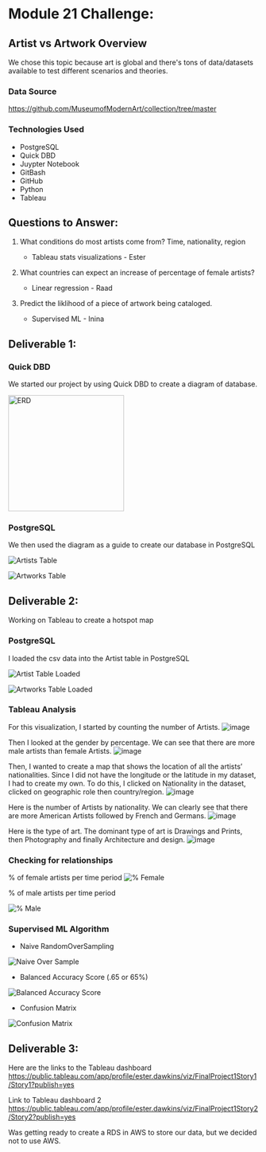 # Module 21 Challenge: 

## Artist vs Artwork Overview
We chose this topic because art is global and there's tons of data/datasets available to test different scenarios and theories. 

### Data Source
https://github.com/MuseumofModernArt/collection/tree/master

### Technologies Used
   - PostgreSQL
   - Quick DBD
   - Juypter Notebook
   - GitBash
   - GitHub
   - Python
   - Tableau
## Questions to Answer:
1. What conditions do most artists come from? Time, nationality, region
   - Tableau stats visualizations - Ester

2. What countries can expect an increase of percentage of female artists?
   - Linear regression - Raad
   
3. Predict the liklihood of a piece of artwork being cataloged.
   - Supervised ML - Inina


## Deliverable 1:   
    
### Quick DBD
We started our project by using Quick DBD to create a diagram of database.

<img width="233" alt="ERD" src="https://github.com/Locdintech/UFOs/assets/116410666/89ade650-71df-4391-a2c4-8ab691e32b39">

### PostgreSQL
We then used the diagram as a guide to create our database in PostgreSQL

![Artists Table](https://github.com/Locdintech/UFOs/assets/116410666/0fce459e-5f83-49e2-92a1-13ce1deb9297)

![Artworks Table](https://github.com/Locdintech/UFOs/assets/116410666/8bb46e2e-51bc-4ebf-85c7-7c3ae48a8e11)

## Deliverable 2:   
Working on Tableau to create a hotspot map

### PostgreSQL
I loaded the csv data into the Artist table in PostgreSQL

![Artist Table Loaded](https://github.com/Locdintech/UFOs/assets/116410666/771ae8f3-d136-4377-91f1-f7e0900f4444)

![Artworks Table Loaded](https://github.com/Locdintech/UFOs/assets/116410666/01edad83-0a5c-40ee-8d4e-2cd330891e02)



### Tableau Analysis 
For this visualization, I started by counting the number of Artists.
 ![image](https://github.com/Isabelle-Raad/Final_Project_1/assets/121005128/2e4924b2-388a-4640-ba23-8471a4e0bcb1)

Then I looked at the gender by percentage. We can see that there are more male artists than female Artists.
 ![image](https://github.com/Isabelle-Raad/Final_Project_1/assets/121005128/54e81d01-8198-4e97-b26a-a342b4208c8c)

Then, I wanted to create a map that shows the location of all the artists’ nationalities. Since I did not have the longitude or the latitude in my dataset, I had to create my own. To do this, I clicked on Nationality in the dataset, clicked on geographic role then country/region. 
 ![image](https://github.com/Isabelle-Raad/Final_Project_1/assets/121005128/f6cb704e-1eca-4142-ad9b-608474dab23e)

Here is the number of Artists by nationality. We can clearly see that there are more American Artists followed by French and Germans.
 ![image](https://github.com/Isabelle-Raad/Final_Project_1/assets/121005128/573ef316-aafc-498d-b500-145a72fe314a)

Here is the type of art. The dominant type of art is Drawings and Prints, then Photography and finally Architecture and design.
 ![image](https://github.com/Isabelle-Raad/Final_Project_1/assets/121005128/317a40ea-d82b-4ebe-8b4f-ab93197b9434)


### Checking for relationships
% of female artists per time period
![% Female](https://github.com/Locdintech/UFOs/assets/116410666/31d5fa87-57b2-4ef1-a878-0dc59eadcc94)

% of male artists per time period

![% Male](https://github.com/Locdintech/UFOs/assets/116410666/3d29fc43-093a-4f05-b04c-35d41456471e)


### Supervised ML Algorithm 
   - Naive RandomOverSampling
   
   ![Naive Over Sample](https://github.com/Locdintech/UFOs/assets/116410666/855c4492-7c8e-4e66-92d6-e8cd7f24ba92)
  
   - Balanced Accuracy Score (.65 or 65%)
   
   ![Balanced Accuracy Score](https://github.com/Locdintech/UFOs/assets/116410666/eda8cf0c-398f-4cc2-93bf-da31042f6eef)
   
   
   - Confusion Matrix
   
   ![Confusion Matrix](https://github.com/Locdintech/UFOs/assets/116410666/cf52d879-2669-4756-8d37-956a3abd692d)




## Deliverable 3:   

Here are the links to the Tableau dashboard
https://public.tableau.com/app/profile/ester.dawkins/viz/FinalProject1Story1/Story1?publish=yes

Link to Tableau dashboard 2 
https://public.tableau.com/app/profile/ester.dawkins/viz/FinalProject1Story2/Story2?publish=yes

Was getting ready to create a RDS in AWS to store our data, but we decided not to use AWS.


